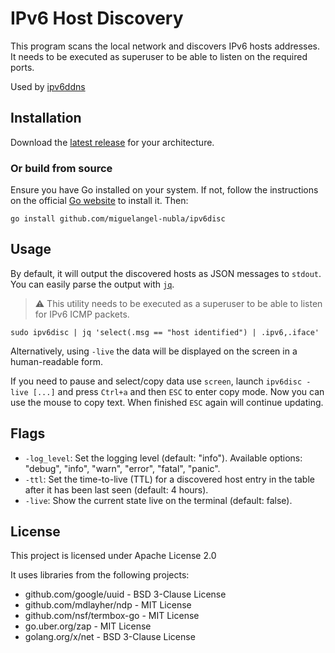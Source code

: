 # IPv6 Host Discovery

This program scans the local network and discovers IPv6 hosts addresses.
It needs to be executed as superuser to be able to listen on the required ports.

Used by [ipv6ddns](https://github.com/miguelangel-nubla/ipv6ddns)

## Installation

Download the [latest release](https://github.com/miguelangel-nubla/ipv6disc/releases/latest) for your architecture.

### Or build from source

Ensure you have Go installed on your system. If not, follow the instructions on the official [Go website](https://golang.org/doc/install) to install it. Then:
```
go install github.com/miguelangel-nubla/ipv6disc
```

## Usage

By default, it will output the discovered hosts as JSON messages to `stdout`. You can easily parse the output with [`jq`](https://stedolan.github.io/jq/).

>:warning: This utility needs to be executed as a superuser to be able to listen for IPv6 ICMP packets.

```
sudo ipv6disc | jq 'select(.msg == "host identified") | .ipv6,.iface'
```

Alternatively, using `-live` the data will be displayed on the screen in a human-readable form.

If you need to pause and select/copy data use `screen`, launch `ipv6disc -live [...]` and press `Ctrl+a` and then `ESC` to enter copy mode. Now you can use the mouse to copy text. When finished `ESC` again will continue updating.

## Flags

- `-log_level`: Set the logging level (default: "info"). Available options: "debug", "info", "warn", "error", "fatal", "panic".
- `-ttl`: Set the time-to-live (TTL) for a discovered host entry in the table after it has been last seen (default: 4 hours).
- `-live`: Show the current state live on the terminal (default: false).

## License

This project is licensed under Apache License 2.0 

It uses libraries from the following projects:
- github.com/google/uuid - BSD 3-Clause License
- github.com/mdlayher/ndp - MIT License
- github.com/nsf/termbox-go - MIT License
- go.uber.org/zap - MIT License
- golang.org/x/net - BSD 3-Clause License
